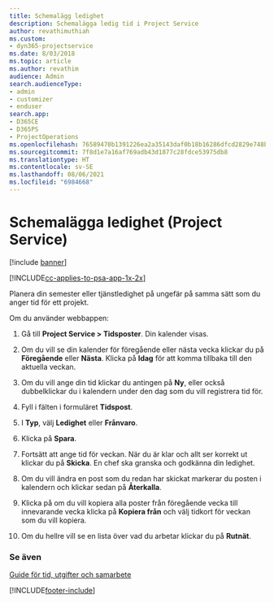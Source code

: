 ```yaml
---
title: Schemalägg ledighet
description: Schemalägga ledig tid i Project Service
author: revathimuthiah
ms.custom:
- dyn365-projectservice
ms.date: 8/03/2018
ms.topic: article
ms.author: revathim
audience: Admin
search.audienceType:
- admin
- customizer
- enduser
search.app:
- D365CE
- D365PS
- ProjectOperations
ms.openlocfilehash: 76589470b1391226ea2a35143daf0b18b16286dfcd2829e748b0984397cb25ee
ms.sourcegitcommit: 7f8d1e7a16af769adb43d1877c28fdce53975db8
ms.translationtype: HT
ms.contentlocale: sv-SE
ms.lasthandoff: 08/06/2021
ms.locfileid: "6984668"
---
```

# <a name="schedule-time-off-project-service"></a>Schemalägga ledighet (Project Service)

[!include [banner](../includes/psa-now-project-operations.md)]

[!INCLUDE[cc-applies-to-psa-app-1x-2x](../includes/cc-applies-to-psa-app-1x-2x.md)]

Planera din semester eller tjänstledighet på ungefär på samma sätt som du anger tid för ett projekt.  
  
 Om du använder webbappen:  
  
1.  Gå till **Project Service > Tidsposter**. Din kalender visas.  
  
2.  Om du vill se din kalender för föregående eller nästa vecka klickar du på **Föregående** eller **Nästa**. Klicka på **Idag** för att komma tillbaka till den aktuella veckan.  
  
3.  Om du vill ange din tid klickar du antingen på **Ny**, eller också dubbelklickar du i kalendern under den dag som du vill registrera tid för.  
  
4.  Fyll i fälten i formuläret **Tidspost**.  
  
5.  I **Typ**, välj **Ledighet** eller **Frånvaro**.  
  
6.  Klicka på **Spara**.  
  
7.  Fortsätt att ange tid för veckan. När du är klar och allt ser korrekt ut klickar du på **Skicka**. En chef ska granska och godkänna din ledighet.  
  
8.  Om du vill ändra en post som du redan har skickat markerar du posten i kalendern och klickar sedan på **Återkalla**.  
  
9. Klicka på om du vill kopiera alla poster från föregående vecka till innevarande vecka klicka på **Kopiera från** och välj tidkort för veckan som du vill kopiera.  
  
10. Om du hellre vill se en lista över vad du arbetar klickar du på **Rutnät**.  
  
### <a name="see-also"></a>Se även  
 [Guide för tid, utgifter och samarbete](../psa/time-expense-collaboration-guide.md)


[!INCLUDE[footer-include](../includes/footer-banner.md)]